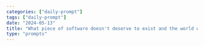 ```yaml
---
categories: ["daily-prompt"]
tags: ["daily-prompt"]
date: "2024-05-13"
title: "What piece of software doesn't deserve to exist and the world would be better without?"
type: "prompts"
---
```

